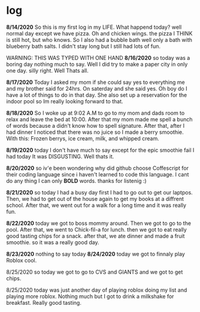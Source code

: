 # log
**8/14/2020**
So this is my first log in my LIFE.
What happend today? 
well normal day except we have pizza. Oh and chicken wings.
the pizza I THINK is still hot, but who knows.
So I also had a bubble bath well only a bath with blueberry bath salts.
I didn't stay long but I still had lots of fun.

WARNING: THIS WAS TYPED WITH ONE HAND
**8/16/2020**
so today was a boring day nothing much to say.
Well I did try to make a paper city in only one day.
silly right. Well Thats all.

**8/17/2020**
Today I asked my mom if she could say yes to everything me and my brother said for 24hrs.
On saterday and she said yes. Oh boy do I have a lot of things to do in that day. She also set up 
a reservation for the indoor pool so Im really looking forward to that.

**8/18/2020**
So I woke up at 9:02 A.M to go to my mom and dads room to
relax and leave the bed at 10:00. After that my mom made me
spell a bunch of words because a didn't know how to spell signature.
After that, after I had dinner I noticed that there was no juice
so I made a berry smoothie. With this: Frozen berrys, ice cream, milk, and whipped cream.    

**8/19/2020**
today I don't have much to say except for the epic smoothie fail I had today It
was DISGUSTING. Well thats it.

**8/20/2020**
so iv'e been wondering why did github choose Coffescript for their coding language 
since i haven't learned to code this language. I cant do any thing I can only **BOLD** 
words. thanks for listenig :)

**8/21/2020**
so today I had a busy day first I had to go out to get our laptpos. 
Then, we had to get out of the house again
to get my books at a diffrent school. After that,
we went out for a walk for a long time and it was really fun.

**8/22/2020**
today we got to boss mommy around. Then we got to go to the pool.
After that, we went to Chick-fil-a for lunch. 
then we got to eat really good tasting chips for a snack. 
after that, we ate dinner and made a fruit smoothie.
so it was a really good day.

**8/23/2020**
nothing to say today
**8/24/2020**
today we got to finnaly play Roblox cool.


8/25/2020
so today we got to go to CVS and GIANTS 
and we got to get chips.

8/25/2020
today was just another day of playing roblox 
doing my list and playing more roblox.
Nothing much but I got to drink a milkshake for 
breakfast. Really good tasting.
